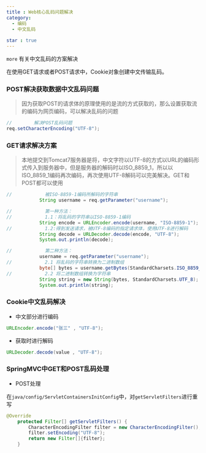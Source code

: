 ```yaml
---
title : Web核心乱码问题解决
category:
  - 编码
  - 中文乱码
  
star : true
---
```


`more` 有关中文乱码的方案解决
<!-- more -->

在使用GET请求或者POST请求中，Cookie对象创建中文传输乱码。

### POST解决获取数据中文乱码问题

> 因为获取POST的请求体的原理使用的是流的方式获取的，那么设置获取流的编码为网页编码，可以解决乱码的问题

```java
//        解决POST乱码问题
req.setCharacterEncoding("UTF-8");
```

### GET请求解决方案

> 本地提交到Tomcat7服务器是将，中文字符以UTF-8的方式以URL的编码形式传入到服务器中，但是服务器的解码时以ISO_8859_1，所以以ISO_8859_1编码再次编码，再次使用UTF-8解码可以完美解决。GET和POST都可以使用


```java
//            被ISO-8859-1编码所解码的字符串
            String username = req.getParameter("username");

//            第一种方法：
//            1.1：将乱码的字符串以ISO-8859-1编码
            String encode = URLEncoder.encode(username, "ISO-8859-1");
//            1.2:得到发送请求，被UTF-8编码的指定请求体，使用UTF-8进行解码
            String decode = URLDecoder.decode(encode, "UTF-8");
            System.out.println(decode);

//            第二种方法：
            username = req.getParameter("username");
//            2.1 将乱码的字符串转换为二进制数组
            byte[] bytes = username.getBytes(StandardCharsets.ISO_8859_1);
//            2.2 将二进制数组转换为字符串
            String string = new String(bytes, StandardCharsets.UTF_8);
            System.out.println(string);
```

### Cookie中文乱码解决
- 中文部分进行编码

```java
URLEncoder.encode("张三" , "UTF-8");
```

- 获取时进行解码

```java
URLDecoder.decode(value , "UTF-8");
```

### SpringMVC中GET和POST乱码处理

- POST处理

在`java/config/ServletContainersInitConfig`中，对`getServletFilters`进行重写

```java
@Override
    protected Filter[] getServletFilters() {
        CharacterEncodingFilter filter = new CharacterEncodingFilter();
        filter.setEncoding("UTF-8");
        return new Filter[]{filter};
    }
```